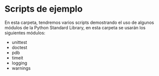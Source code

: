# Scripts de ejemplo

En esta carpeta, tendremos varios scripts demostrando el uso de algunos módulos de la Python Standard Library, en esta carpeta se usarán los siguientes módulos:

- unittest
- doctest
- pdb
- timeit
- logging
- warnings
